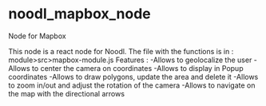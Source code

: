 # noodl_mapbox_node
Node for Mapbox

This node is a react node for Noodl. The file with the functions is in : 
module>src>mapbox-module.js
Features :  -Allows to geolocalize the user
            -Allows to center the camera on coordinates
            -Allows to display in Popup coordinates
            -Allows to draw polygons, update the area and delete it
            -Allows to zoom in/out and adjust the rotation of the camera
            -Allows to navigate on the map with the directional arrows
